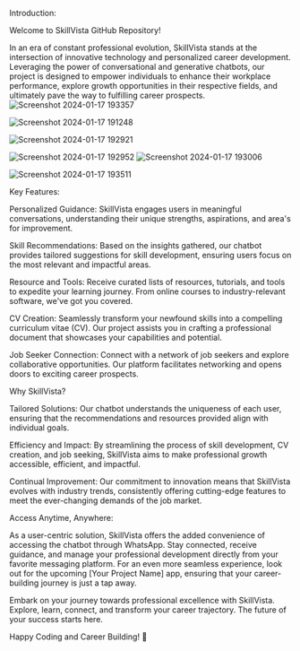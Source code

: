
Introduction:

Welcome to SkillVista GitHub Repository!



In an era of constant professional evolution, SkillVista stands at the intersection of innovative technology and personalized career development. Leveraging the power of conversational and generative chatbots, our project is designed to empower individuals to enhance their workplace performance, explore growth opportunities in their respective fields, and ultimately pave the way to fulfilling career prospects.
![Screenshot 2024-01-17 193357](https://github.com/muin-s/TemaX/assets/75922386/7e0d86db-9e2d-4e8e-b2b5-257a752e3e8d)


![Screenshot 2024-01-17 191248](https://github.com/muin-s/TemaX/assets/75922386/90806b00-d2a9-4889-9b56-2f91985951c8)


![Screenshot 2024-01-17 192921](https://github.com/muin-s/TemaX/assets/75922386/9aaf9d62-f0f6-4f45-bedb-2476496ac236)


![Screenshot 2024-01-17 192952](https://github.com/muin-s/TemaX/assets/75922386/3cafa83b-cbe4-4b03-990f-8409a556367b)
![Screenshot 2024-01-17 193006](https://github.com/muin-s/TemaX/assets/75922386/8988d365-733e-40bb-842f-28b219118a3e)


![Screenshot 2024-01-17 193511](https://github.com/muin-s/TemaX/assets/75922386/d8dc57eb-8c9b-4925-9ef7-7bbb98096c95)

Key Features:

Personalized Guidance: SkillVista engages users in meaningful conversations, understanding their unique strengths, aspirations, and area's
 for improvement.

Skill Recommendations: Based on the insights gathered, our chatbot provides tailored suggestions for skill development, ensuring users focus on the most relevant and impactful areas.

Resource and Tools: Receive curated lists of resources, tutorials, and tools to expedite your learning journey. From online courses to industry-relevant software, we've got you covered.

CV Creation: Seamlessly transform your newfound skills into a compelling curriculum vitae (CV). Our project assists you in crafting a professional document that showcases your capabilities and potential.

Job Seeker Connection: Connect with a network of job seekers and explore collaborative opportunities. Our platform facilitates networking and opens doors to exciting career prospects.

Why SkillVista?

Tailored Solutions: Our chatbot understands the uniqueness of each user, ensuring that the recommendations and resources provided align with individual goals.

Efficiency and Impact: By streamlining the process of skill development, CV creation, and job seeking, SkillVista aims to make professional growth accessible, efficient, and impactful.

Continual Improvement: Our commitment to innovation means that SkillVista evolves with industry trends, consistently offering cutting-edge features to meet the ever-changing demands of the job market.

Access Anytime, Anywhere:

As a user-centric solution, SkillVista offers the added convenience of accessing the chatbot through WhatsApp. Stay connected, receive guidance, and manage your professional development directly from your favorite messaging platform. For an even more seamless experience, look out for the upcoming [Your Project Name] app, ensuring that your career-building journey is just a tap away.

Embark on your journey towards professional excellence with SkillVista. Explore, learn, connect, and transform your career trajectory. The future of your success starts here.

Happy Coding and Career Building! 🚀
